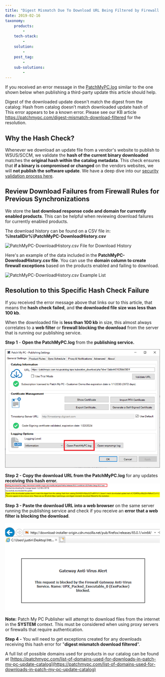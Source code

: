 ```yaml
---
title: "Digest Mismatch Due To Download URL Being Filtered by Firewall or Web Filter"
date: 2019-02-16
taxonomy:
    products:
        - 
    tech-stack:
        - 
    solution:
        - 
    post_tag:
        - 
    sub-solutions:
        - 
---
```


If you received an error message in the [PatchMyPC.log](/collecting-log-files-for-patch-my-pc-support#publishing-service-logs) similar to the one shown below when publishing a third-party update this article should help.

Digest of the downloaded update doesn't match the digest from the catalog: Hash from catalog doesn’t match downloaded update hash of  
This error appears to be a known error. Please see our KB article https://patchmypc.com/digest-mismatch-download-filtered for the resolution.

## Why the Hash Check?

Whenever we download an update file from a vendor's website to publish to WSUS/SCCM, we validate the **hash of the current binary downloaded** matches the **original hash within the catalog metadata**. This check ensures that **if a binary is compromised or changed** on the vendors websites, we will **not publish the software update**. We have a deep dive into our [security validation process here](https://patchmypc.com/deep-dive-into-security-validation-of-third-party-software-updates-in-microsoft-sccm).

## Review Download Failures from Firewall Rules for Previous Synchronizations

We store the **last download response code and domain for currently enabled products**. This can be helpful when reviewing download failures for currently enabled products.

The download history can be found on a CSV file in: **%InstallDir%\\PatchMyPC-DownloadHistory.csv**

![PatchMyPC-DownloadHistory.csv File for Download History](/_images/PatchMyPC-DownloadHistory-csv-File-for-Download-History.png "PatchMyPC-DownloadHistory.csv File for Download History")

Here's an example of the data included in the **PatchMyPC-DownloadHistory.csv file**. You can use the **domain column to create firewall exceptions** based on the products enabled and failing to download.

![PatchMyPC-DownloadHistory.csv Example List](/_images/PatchMyPC-DownloadHistory-csv-Example-List.png "PatchMyPC-DownloadHistory.csv Example List")

## Resolution to this Specific Hash Check Failure

If you received the error message above that links our to this article, that means the **hash check failed**, and **the downloaded file size was less than 100 kb**.

When the downloaded file is **less than 100 kb** in size, this almost always correlates to a **web filter** or **firewall blocking the download** from the server that is running our publishing service.

**Step 1** - **Open the PatchMyPC.log** from the **publishing service.**

![PatchMyPC-Publishing-Service-Open-PatchMyPC-Log-File-UI](/_images/PatchMyPC-Publishing-Service-Open-PatchMyPC-Log-File-UI.png "PatchMyPC-Publishing-Service-Open-PatchMyPC-Log-File-UI")

**Step 2 - Copy the download URL from the PatchMyPC.log** for any updates **receiving this hash error.** ![Copy-Download-URL-For-Update-Hash-Error-Due-To-Filtering](/_images/Copy-Download-URL-For-Update-Hash-Error-Due-To-Filtering.png "Copy-Download-URL-For-Update-Hash-Error-Due-To-Filtering")

**Step 3 - Paste the download URL into a web browser** on the same server running the publishing service and check if you receive an **error that a web filter is blocking the download**.

![Download URL Being Filtered in Browser](/_images/Download-URL-Being-Filter-in-Browser.png "Download URL Being Filtered in Browser")

**Note:** Patch My PC Publisher will attempt to download files from the internet in the **SYSTEM** context. This must be considered when using proxy servers or firewalls that require authentication.

**Step 4 -** You will need to get exceptions created for any downloads receiving this hash error for "**digest mismatch download filtered**".

A full list of possible domains used for products in our catalog can be found at [https://patchmypc.com/list-of-domains-used-for-downloads-in-patch-my-pc-update-catalog](https://patchmypc.com/list-of-domains-used-for-downloads-in-patch-my-pc-update-catalog)